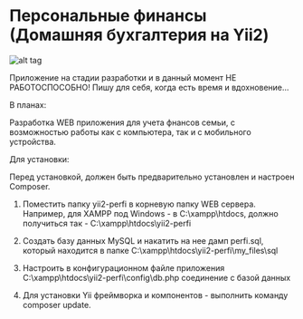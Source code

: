 Персональные финансы (Домашняя бухгалтерия на Yii2)
================================

![alt tag](https://github.com/TimurMelnikov/buh2/blob/master/my_files/images/screenshot.png)

Приложение на стадии разработки и в данный момент НЕ РАБОТОСПОСОБНО! Пишу для себя, когда есть время и вдохновение...

В планах: 

Разработка WEB приложения для учета фнансов семьи, с возможностью работы как с компьютера, так и с мобильного устройства.

Для установки:

Перед установкой, должен быть предварительно установлен и настроен Composer.

1. Поместить папку yii2-perfi в корневую папку WEB сервера. Например, для XAMPP под Windows - в C:\xampp\htdocs, должно получиться так - C:\xampp\htdocs\yii2-perfi

2. Создать базу данных MySQL и накатить на нее дамп perfi.sql, который находится в папке C:\xampp\htdocs\yii2-perfi\my_files\sql

3. Настроить в конфигурационном файле приложения C:\xampp\htdocs\yii2-perfi\config\db.php соединение с базой данных

4. Для установки Yii фреймворка и компонентов - выполнить команду composer update.
